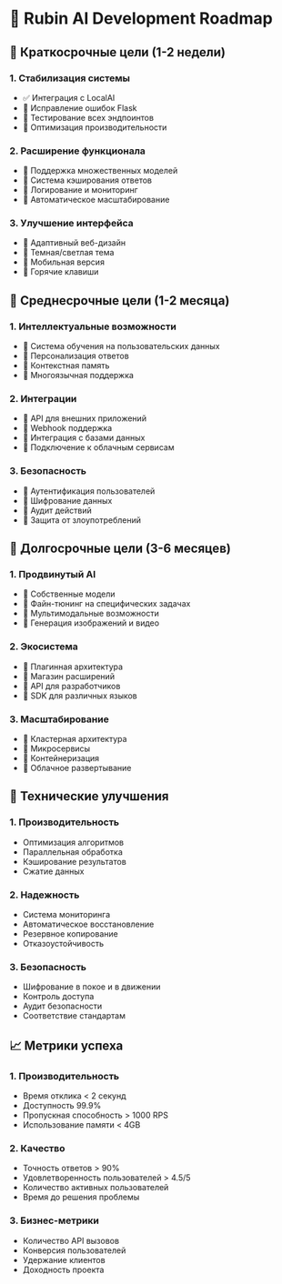 # 🚀 Rubin AI Development Roadmap

## 🎯 Краткосрочные цели (1-2 недели)

### 1. Стабилизация системы
- ✅ Интеграция с LocalAI
- 🔄 Исправление ошибок Flask
- 🔄 Тестирование всех эндпоинтов
- 🔄 Оптимизация производительности

### 2. Расширение функционала
- 🔄 Поддержка множественных моделей
- 🔄 Система кэширования ответов
- 🔄 Логирование и мониторинг
- 🔄 Автоматическое масштабирование

### 3. Улучшение интерфейса
- 🔄 Адаптивный веб-дизайн
- 🔄 Темная/светлая тема
- 🔄 Мобильная версия
- 🔄 Горячие клавиши

## 🎯 Среднесрочные цели (1-2 месяца)

### 1. Интеллектуальные возможности
- 🔄 Система обучения на пользовательских данных
- 🔄 Персонализация ответов
- 🔄 Контекстная память
- 🔄 Многоязычная поддержка

### 2. Интеграции
- 🔄 API для внешних приложений
- 🔄 Webhook поддержка
- 🔄 Интеграция с базами данных
- 🔄 Подключение к облачным сервисам

### 3. Безопасность
- 🔄 Аутентификация пользователей
- 🔄 Шифрование данных
- 🔄 Аудит действий
- 🔄 Защита от злоупотреблений

## 🎯 Долгосрочные цели (3-6 месяцев)

### 1. Продвинутый AI
- 🔄 Собственные модели
- 🔄 Файн-тюнинг на специфических задачах
- 🔄 Мультимодальные возможности
- 🔄 Генерация изображений и видео

### 2. Экосистема
- 🔄 Плагинная архитектура
- 🔄 Магазин расширений
- 🔄 API для разработчиков
- 🔄 SDK для различных языков

### 3. Масштабирование
- 🔄 Кластерная архитектура
- 🔄 Микросервисы
- 🔄 Контейнеризация
- 🔄 Облачное развертывание

## 🔧 Технические улучшения

### 1. Производительность
- Оптимизация алгоритмов
- Параллельная обработка
- Кэширование результатов
- Сжатие данных

### 2. Надежность
- Система мониторинга
- Автоматическое восстановление
- Резервное копирование
- Отказоустойчивость

### 3. Безопасность
- Шифрование в покое и в движении
- Контроль доступа
- Аудит безопасности
- Соответствие стандартам

## 📈 Метрики успеха

### 1. Производительность
- Время отклика < 2 секунд
- Доступность 99.9%
- Пропускная способность > 1000 RPS
- Использование памяти < 4GB

### 2. Качество
- Точность ответов > 90%
- Удовлетворенность пользователей > 4.5/5
- Количество активных пользователей
- Время до решения проблемы

### 3. Бизнес-метрики
- Количество API вызовов
- Конверсия пользователей
- Удержание клиентов
- Доходность проекта











